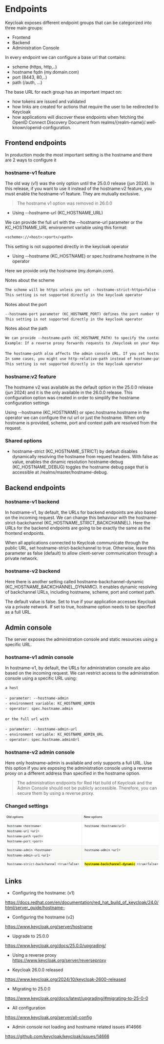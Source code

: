 # Endpoints

Keycloak exposes different endpoint groups that can be categorized into three main groups:

- Frontend
- Backend
- Administration Console

In every endpoint we can configure a base url that contains:

- scheme (https, http,..)
- hostname fqdn (my.domain.com)
- port (8443, 80,..)
- path (/auth, ...)

The base URL for each group has an important impact on:

- how tokens are issued and validated
- how links are created for actions that require the user to be redirected to Keycloak
- how applications will discover these endpoints when fetching the OpenID Connect Discovery Document from realms/{realm-name}/.well-known/openid-configuration.

## Frontend endpoints

In production mode the most important setting is the hostname and there are 2 ways to configure it

### hostname-v1 feature

The old way (v1) was the only option until the 25.0.0 release (jun 2024). In this release, if you want to use it instead of the hostname:v2 feature, you must enable the hostname-v1 feature. They are mutually exclusive.

> The hostname v1 option was removed in 26.0.0

- Using --hostname-url (KC_HOSTNAME_URL)

We can provide the full url with the --hostname-url parameter or the KC_HOSTNAME_URL environemnt variable using this format:

```txt
<scheme>://<host>:<port>/<path>
```

This setting is not supported directly in the keycloak operator

- Using --hostname (KC_HOSTNAME) or spec.hostname.hostname in the operator

Here we provide only the hostname (my.domain.com).

Notes about the scheme

```txt
The scheme will be https unless you set --hostname-strict-https=false (KC_HOSTNAME_STRICT_HTTPS). This is an undocumented setting
This setting is not supported directly in the keycloak operator
```

Notes about the port

```txt
--hostname-port parameter (KC_HOSTNAME_PORT) defines the port number that the Keycloak server is listening on for HTTP or HTTPS traffic. 
This setting is not supported directly in the keycloak operator
```

Notes about the path

```txt
We can provide --hostname-path (KC_HOSTNAME_PATH) to specify the context path or path prefix for the Keycloak server. This option affects where Keycloak is accessible and how URLs are generated, particularly when deployed behind a reverse proxy. 
Example: If a reverse proxy forwards requests to /keycloak on your Keycloak server, you might set KC_HOSTNAME_PATH=/keycloak to ensure Keycloak's URLs are also prefixed with /keycloak.

The hostname-path also affects the admin console URL. If you set hostname-path=/keycloak, the admin console will be accessible at your-domain.com/keycloak/admin.
In some cases, you might use http-relative-path instead of hostname-path, which specifies the relative path of the HTTP backend without affecting the full hostname.
This setting is not supported directly in the keycloak operator
```

### hostname:v2 feature

The hostname v2 was available as the default option in the 25.0.0 release (jun 2024) and it is the only available in the 26.0.0 release.
This configuration option was created in order to simplify the hostname configuration settings

Using --hostname (KC_HOSTNAME) or spec.hostname.hostname in the operator we can configure the rul url or just the hostname. When only hostname is provided, scheme, port and context path are resolved from the request.

### Shared options

- hostname-strict (KC_HOSTNAME_STRICT) by default disables dynamically resolving the hostname from request headers. With false as value, enables the dinamic resolution
  hostname-debug (KC_HOSTNAME_DEBUG) toggles the hostname debug page that is accessible at /realms/master/hostname-debug.

## Backend endpoints

### hostname-v1 backend

In hostname-v1, by default, the URLs for backend endpoints are also based on the incoming request.
We can change this behaviour with the hostname-strict-backchannel (KC_HOSTNAME_STRICT_BACKCHANNEL). Here the URLs for the backend endpoints are going to be exactly the same as the frontend endpoints.

When all applications connected to Keycloak communicate through the public URL, set hostname-strict-backchannel to true. Otherwise, leave this parameter as false (default) to allow client-server communication through a private network.

### hostname-v2 backend

Here there is another setting called hostname-backchannel-dynamic (KC_HOSTNAME_BACKCHANNEL_DYNAMIC). It enables dynamic resolving of backchannel URLs, including hostname, scheme, port and context path.

The default value is false. Set to true if your application accesses Keycloak via a private network. If set to true, hostname option needs to be specified as a full URL.

## Admin console

The server exposes the administration console and static resources using a specific URL.

### hostname-v1 admin console

In hostname-v1, by default, the URLs for administration console are also based on the incoming request. We can restrict access to the administration console using a specific URL using:

```txt
a host

- parameter: --hostname-admin
- environment variable: KC_HOSTNAME_ADMIN
- operator: spec.hostname.admin

or the full url with

- parameter: --hostname-admin-url
- environment variable: KC_HOSTNAME_ADMIN_URL
- operator: spec.hostname.adminUrl
```

### hostname-v2 admin console

Here only hostname-admin is available and only supports a full URL. Use this option if you are exposing the administration console using a reverse proxy on a different address than specified in the hostname option.

> The administration endpoints for Red Hat build of Keycloak and the Admin Console should not be publicly accessible. Therefore, you can secure them by using a reverse proxy.

### Changed settings

![changed](endpoints.png)

## Links

- Configuring the hostname: (v1)

<https://docs.redhat.com/en/documentation/red_hat_build_of_keycloak/24.0/html/server_guide/hostname->

- Configuring the hostname (v2)  

<https://www.keycloak.org/server/hostname>

- Upgrade to 25.0.0  

<https://www.keycloak.org/docs/25.0.0/upgrading/>

- Using a reverse proxy  
<https://www.keycloak.org/server/reverseproxy>

- Keycloak 26.0.0 released

<https://www.keycloak.org/2024/10/keycloak-2600-released>

- Migrating to 25.0.0

<https://www.keycloak.org/docs/latest/upgrading/#migrating-to-25-0-0>

- All configuration

<https://www.keycloak.org/server/all-config>

- Admin console not loading and hostname related issues #14666  

<https://github.com/keycloak/keycloak/issues/14666>
